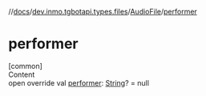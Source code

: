 //[docs](../../../index.md)/[dev.inmo.tgbotapi.types.files](../index.md)/[AudioFile](index.md)/[performer](performer.md)



# performer  
[common]  
Content  
open override val [performer](performer.md): [String](https://kotlinlang.org/api/latest/jvm/stdlib/kotlin/-string/index.html)? = null  



